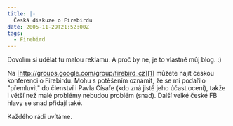 ```yaml
---
title: |-
  Česká diskuze o Firebirdu
date: 2005-11-29T21:52:00Z
tags:
  - Firebird
---
```

Dovolím si udělat tu malou reklamu. A proč by ne, je to vlastně můj blog. :)

Na [http://groups.google.com/group/firebird_cz][1] můžete najít českou konferenci o Firebirdu. Mohu s potěšením oznámit, že se mi podařilo "přemluvit" do členství i Pavla Císaře (kdo zná jistě jeho účast ocení), takže i větší než malé problémy nebudou problém (snad). Další velké české FB hlavy se snad přidají také.

Každého rádi uvítáme.

[1]: http://groups.google.com/group/firebird_cz